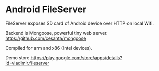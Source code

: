 # Android FileServer

FileServer exposes SD card of Android device over HTTP on local Wifi.

Backend is Mongoose, powerful tiny web server.
https://github.com/cesanta/mongoose

Compiled for arm and x86 (Intel devices).

Demo store https://play.google.com/store/apps/details?id=vladimir.fileserver
